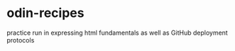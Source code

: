# odin-recipes



practice run in expressing html fundamentals as well as GitHub deployment protocols

